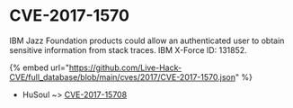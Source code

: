 # CVE-2017-1570

IBM Jazz Foundation products could allow an authenticated user to obtain sensitive information from stack traces. IBM X-Force ID: 131852.

{% embed url="https://github.com/Live-Hack-CVE/full_database/blob/main/cves/2017/CVE-2017-1570.json" %}


* HuSoul ~> [CVE-2017-15708](https://zeste.alice-snow.ru/2017/database/cve-2017-1570/cve-2017-15708-husoul)